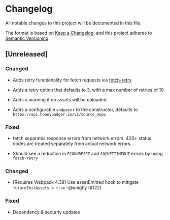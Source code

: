 # Changelog
All notable changes to this project will be documented in this file.

The format is based on [Keep a Changelog](https://keepachangelog.com/en/1.0.0/),
and this project adheres to [Semantic Versioning](https://semver.org/spec/v2.0.0.html).

## [Unreleased]

### Changed

- Adds retry functionality for fetch requests via
  [fetch-retry](https://github.com/vercel/fetch-retry)

- Adds a retry option that defaults to 3, with a max number of retries
  of 10.

- Adds a warning if no assets will be uploaded

- Adds a configurable `endpoint` to the constructor, defaults to
  `https://api.honeybadger.io/v1/source_maps`

### Fixed

- fetch separates response errors from network errors.
  400+ status codes are treated separately from actual network errors.

- Should see a reduction in `ECONNRESET` and `SOCKETTIMEOUT` errors by
  using `fetch-retry`

### Changed
- [Requires Webpack 4.39] Use assetEmitted hook to mitigate `futureEmitAssets = true` -@qnighy (#122)

### Fixed
- Dependency & security updates
